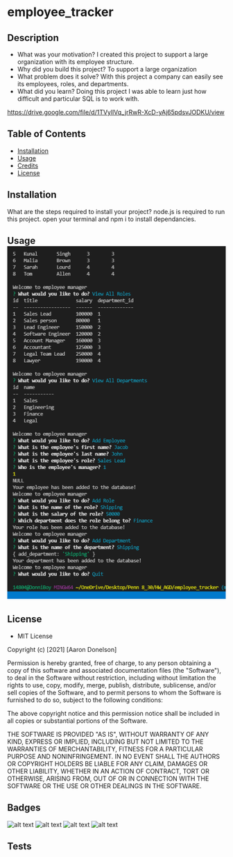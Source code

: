 # employee_tracker

## Description
- What was your motivation? I created this project to support a large organization with its employee structure.
- Why did you build this project? To support a large organization 
- What problem does it solve? With this project a company can easily see its employees, roles, and departments. 
- What did you learn? Doing this project I was able to learn just how difficult and particular SQL is to work with. 

https://drive.google.com/file/d/1TVyllVq_jrRwR-XcD-yAj65pdsvJODKU/view
## Table of Contents
- [Installation](#installation)
- [Usage](#usage)
- [Credits](#credits)
- [License](#license)
## Installation
What are the steps required to install your project? node.js is required to run this project. open your terminal and npm i to install dependancies.

## Usage ![alt text](images/employee_tracker.PNG)


## License
- MIT License

Copyright (c) [2021] [Aaron Donelson]

Permission is hereby granted, free of charge, to any person obtaining a copy of this software and associated documentation files (the "Software"), to deal in the Software without restriction, including without limitation the rights to use, copy, modify, merge, publish, distribute, sublicense, and/or sell copies of the Software, and to permit persons to whom the Software is furnished to do so, subject to the following conditions:

The above copyright notice and this permission notice shall be included in all copies or substantial portions of the Software.

THE SOFTWARE IS PROVIDED "AS IS", WITHOUT WARRANTY OF ANY KIND, EXPRESS OR IMPLIED, INCLUDING BUT NOT LIMITED TO THE WARRANTIES OF MERCHANTABILITY, FITNESS FOR A PARTICULAR PURPOSE AND NONINFRINGEMENT. IN NO EVENT SHALL THE AUTHORS OR COPYRIGHT HOLDERS BE LIABLE FOR ANY CLAIM, DAMAGES OR OTHER LIABILITY, WHETHER IN AN ACTION OF CONTRACT, TORT OR OTHERWISE, ARISING FROM, OUT OF OR IN CONNECTION WITH THE SOFTWARE OR THE USE OR OTHER DEALINGS IN THE SOFTWARE.

## Badges
![alt text](https://img.shields.io/badge/Index-HTML-yellowgreen)
![alt text](https://img.shields.io/badge/Style-CSS-blue)
![alt text](https://img.shields.io/badge/Script-JS-brightgreen)
![alt text](https://img.shields.io/badge/JQuery-JQuery-orange)

## Tests
